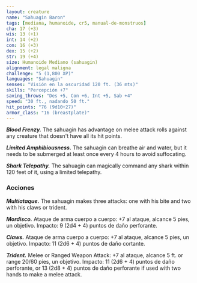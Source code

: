 ```yaml
---
layout: creature
name: "Sahuagin Baron"
tags: [mediana, humanoide, cr5, manual-de-monstruos]
cha: 17 (+3)
wis: 13 (+1)
int: 14 (+2)
con: 16 (+3)
dex: 15 (+2)
str: 19 (+4)
size: Humanoide Mediano (sahuagin)
alignment: legal maligna
challenge: "5 (1,800 XP)"
languages: "Sahuagin"
senses: "Visión en la oscuridad 120 ft. (36 mts)"
skills: "Percepción +7"
saving_throws: "Des +5, Con +6, Int +5, Sab +4"
speed: "30 ft., nadando 50 ft."
hit_points: "76 (9d10+27)"
armor_class: "16 (breastplate)"
---
```


***Blood Frenzy.*** The sahuagin has advantage on melee attack rolls against any creature that doesn't have all its hit points.

***Limited Amphibiousness.*** The sahuagin can breathe air and water, but it needs to be submerged at least once every 4 hours to avoid suffocating.

***Shark Telepathy.*** The sahuagin can magically command any shark within 120 feet of it, using a limited telepathy.

### Acciones

***Multiataque.*** The sahuagin makes three attacks: one with his bite and two with his claws or trident.

***Mordisco.*** Ataque de arma cuerpo a cuerpo: +7 al ataque, alcance 5 pies, un objetivo. Impacto: 9 (2d4 + 4) puntos de daño perforante.

***Claws.*** Ataque de arma cuerpo a cuerpo: +7 al ataque, alcance 5 pies, un objetivo. Impacto: 11 (2d6 + 4) puntos de daño cortante.

***Trident.*** Melee or Ranged Weapon Attack: +7 al ataque, alcance 5 ft. or range 20/60 pies, un objetivo. Impacto: 11 (2d6 + 4) puntos de daño perforante, or 13 (2d8 + 4) puntos de daño perforante if used with two hands to make a melee attack.